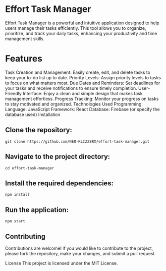 # Effort Task Manager
Effort Task Manager is a powerful and intuitive application designed to help users manage their tasks efficiently. This tool allows you to organize, prioritize, and track your daily tasks, enhancing your productivity and time management skills.

# Features
Task Creation and Management: Easily create, edit, and delete tasks to keep your to-do list up to date.
Priority Levels: Assign priority levels to tasks to focus on what matters most.
Due Dates and Reminders: Set deadlines for your tasks and receive notifications to ensure timely completion.
User-Friendly Interface: Enjoy a clean and simple design that makes task management effortless.
Progress Tracking: Monitor your progress on tasks to stay motivated and organized.
Technologies Used
Programming Language: JavaScript
Framework: React
Database: Firebase (or specify the database used)
Installation

## Clone the repository:

`git clone https://github.com/NEO-KLIZZERX/effort-task-manager.git`

## Navigate to the project directory:

`cd effort-task-manager`

## Install the required dependencies:

`npm install`

## Run the application:

`npm start`

## Contributing
Contributions are welcome! If you would like to contribute to the project, please fork the repository, make your changes, and submit a pull request.

License
This project is licensed under the MIT License.

